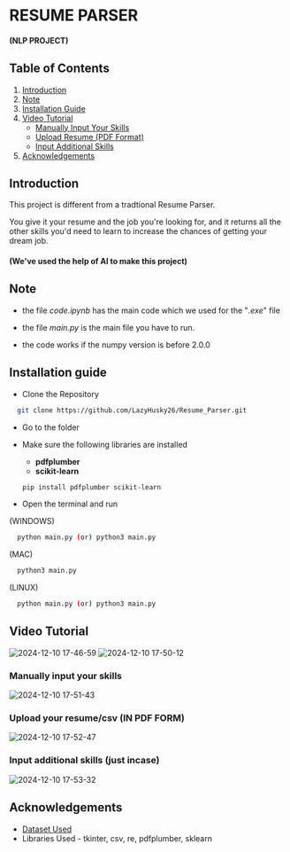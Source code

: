 
# RESUME PARSER

#### (NLP PROJECT)

## Table of Contents

1. [Introduction](#introduction)
2. [Note](#note)
3. [Installation Guide](#installation-guide)
4. [Video Tutorial](#video-tutorial)
   - [Manually Input Your Skills](#manually-input-your-skills)
   - [Upload Resume (PDF Format)](#upload-resume-pdf-format)
   - [Input Additional Skills](#input-additional-skills)
5. [Acknowledgements](#acknowledgements)

## Introduction
This project is different from a tradtional Resume Parser. 

You give it your resume and the job you're looking for, and it returns all the other skills you'd need to learn to increase the chances of getting your dream job.

#### (We've used the help of AI to make this project)

## Note

- the file *code.ipynb* has the main code which we used for the "*.exe*" file

- the file *main.py* is the main file you have to run.

- the code works if the numpy version is before 2.0.0

## Installation guide

- Clone the Repository

```bash
  git clone https://github.com/LazyHusky26/Resume_Parser.git
```

- Go to the folder

- Make sure the following libraries are installed 
  - **pdfplumber**
  - **scikit-learn**
  ```bash
  pip install pdfplumber scikit-learn
  ```

- Open the terminal and run

(WINDOWS)
```bash
  python main.py (or) python3 main.py
```
(MAC)
```bash
  python3 main.py
```
(LINUX)
```bash
  python main.py (or) python3 main.py
```

## Video Tutorial
![2024-12-10 17-46-59](https://github.com/user-attachments/assets/aeae2dc2-7fa3-4860-8fe9-e9f9680d9ebe)
![2024-12-10 17-50-12](https://github.com/user-attachments/assets/94fd3d9f-5de7-4f3a-b4d0-53191fe48ed5)
### Manually input your skills
![2024-12-10 17-51-43](https://github.com/user-attachments/assets/dcdc4b55-606c-490a-bb59-4a0a40fb6460)
### Upload your resume/csv (**IN PDF FORM**)
![2024-12-10 17-52-47](https://github.com/user-attachments/assets/6eb763ec-ae5b-4604-aa8f-62e004b76832)
### Input additional skills (just incase) 
![2024-12-10 17-53-32](https://github.com/user-attachments/assets/70f29955-6ffe-4b3e-b437-d7ad228fdb98)




## Acknowledgements

 - [Dataset Used](https://www.kaggle.com/datasets/asaniczka/1-3m-linkedin-jobs-and-skills-2024)
 - Libraries Used - tkinter, csv, re, pdfplumber, sklearn

